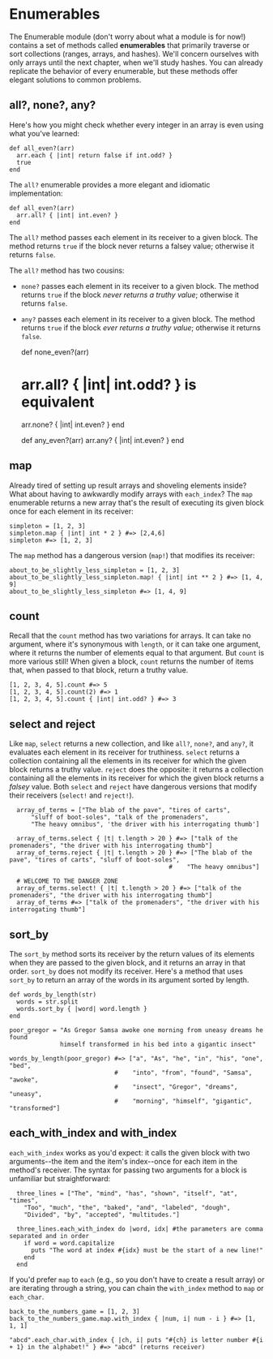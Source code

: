 # Enumerables

The Enumerable module (don't worry about what a module is for now!) contains a set of methods called **enumerables** that primarily traverse or sort collections (ranges, arrays, and hashes). We'll concern ourselves with only arrays until the next chapter, when we'll study hashes. You can already replicate the behavior of every enumerable, but these methods offer elegant solutions to common problems.

## all?, none?, any?

Here's how you might check whether every integer in an array is even using what you've learned:

    def all_even?(arr)
      arr.each { |int| return false if int.odd? }
      true
    end

The `all?` enumerable provides a more elegant and idiomatic implementation:

    def all_even?(arr)
      arr.all? { |int| int.even? }
    end

The `all?` method passes each element in its receiver to a given block. The method returns `true` if the block never returns a falsey value; otherwise it returns `false`.

The `all?` method has two cousins:

*   `none?` passes each element in its receiver to a given block. The method returns `true` if the block _never returns a truthy value_; otherwise it returns `false`.
*   `any?` passes each element in its receiver to a given block. The method returns `true` if the block _ever returns a truthy value_; otherwise it returns `false`.

    def none_even?(arr)
      # arr.all? { |int| int.odd? } is equivalent
      arr.none? { |int| int.even? }
    end

    def any_even?(arr)
      arr.any? { |int| int.even? }
    end

## map

Already tired of setting up result arrays and shoveling elements inside? What about having to awkwardly modify arrays with `each_index`? The `map` enumerable returns a new array that's the result of executing its given block once for each element in its receiver:

    simpleton = [1, 2, 3]
    simpleton.map { |int| int * 2 } #=> [2,4,6]
    simpleton #=> [1, 2, 3]

The `map` method has a dangerous version (`map!`) that modifies its receiver:

    about_to_be_slightly_less_simpleton = [1, 2, 3]
    about_to_be_slightly_less_simpleton.map! { |int| int ** 2 } #=> [1, 4, 9]
    about_to_be_slightly_less_simpleton #=> [1, 4, 9]

## count

Recall that the `count` method has two variations for arrays. It can take no argument, where it's synonymous with `length`, or it can take one argument, where it returns the number of elements equal to that argument. But `count` is more various still! When given a block, `count` returns the number of items that, when passed to that block, return a truthy value.

    [1, 2, 3, 4, 5].count #=> 5
    [1, 2, 3, 4, 5].count(2) #=> 1
    [1, 2, 3, 4, 5].count { |int| int.odd? } #=> 3

## select and reject

Like `map`, `select` returns a new collection, and like `all?`, `none?`, and `any?`, it evaluates each element in its receiver for truthiness. `select` returns a collection containing all the elements in its receiver for which the given block returns a truthy value. `reject` does the opposite: it returns a collection containing all the elements in its receiver for which the given block returns a _falsey_ value. Both `select` and `reject` have dangerous versions that modify their receivers (`select!` and `reject!`).

      array_of_terms = ["The blab of the pave", "tires of carts",
          "sluff of boot-soles", "talk of the promenaders",
          "The heavy omnibus", 'the driver with his interrogating thumb']

      array_of_terms.select { |t| t.length > 20 } #=> ["talk of the promenaders", "the driver with his interrogating thumb"]
      array_of_terms.reject { |t| t.length > 20 } #=> ["The blab of the pave", "tires of carts", "sluff of boot-soles",
                                                #    "The heavy omnibus"]

      # WELCOME TO THE DANGER ZONE
      array_of_terms.select! { |t| t.length > 20 } #=> ["talk of the promenaders", "the driver with his interrogating thumb"]
      array_of_terms #=> ["talk of the promenaders", "the driver with his interrogating thumb"]

## sort_by

The `sort_by` method sorts its receiver by the return values of its elements when they are passed to the given block, and it returns an array in that order. `sort_by` does not modify its receiver. Here's a method that uses `sort_by` to return an array of the words in its argument sorted by length.

    def words_by_length(str)
      words = str.split
      words.sort_by { |word| word.length }
    end

    poor_gregor = "As Gregor Samsa awoke one morning from uneasy dreams he found
                  himself transformed in his bed into a gigantic insect"

    words_by_length(poor_gregor) #=> ["a", "As", "he", "in", "his", "one", "bed",
                                 #    "into", "from", "found", "Samsa", "awoke",
                                 #    "insect", "Gregor", "dreams", "uneasy",
                                 #    "morning", "himself", "gigantic", "transformed"]

## each_with_index and with_index

`each_with_index` works as you'd expect: it calls the given block with two arguments--the item and the item's index--once for each item in the method's receiver. The syntax for passing two arguments for a block is unfamiliar but straightforward:

      three_lines = ["The", "mind", "has", "shown", "itself", "at", "times",
        "Too", "much", "the", "baked", "and", "labeled", "dough",
        "Divided", "by", "accepted", "multitudes."]

      three_lines.each_with_index do |word, idx| #the parameters are comma separated and in order
        if word = word.capitalize
          puts "The word at index #{idx} must be the start of a new line!"
        end
      end

If you'd prefer `map` to `each` (e.g., so you don't have to create a result array) or are iterating through a string, you can chain the `with_index` method to `map` or `each_char`.

    back_to_the_numbers_game = [1, 2, 3]
    back_to_the_numbers_game.map.with_index { |num, i| num - i } #=> [1, 1, 1]

    "abcd".each_char.with_index { |ch, i| puts "#{ch} is letter number #{i + 1} in the alphabet!" } #=> "abcd" (returns receiver)